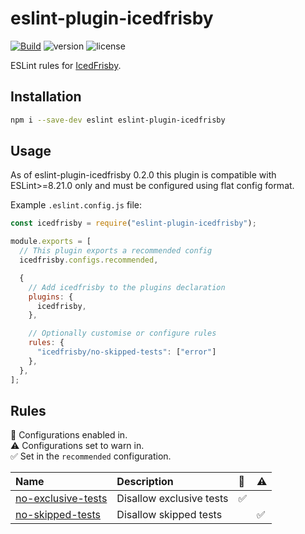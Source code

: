 # eslint-plugin-icedfrisby

[![Build](https://github.com/chris48s/eslint-plugin-icedfrisby/actions/workflows/build.yml/badge.svg?branch=main)](https://github.com/chris48s/eslint-plugin-icedfrisby/actions/workflows/build.yml)
![version](https://img.shields.io/npm/v/eslint-plugin-icedfrisby)
![license](https://img.shields.io/npm/l/eslint-plugin-icedfrisby)

ESLint rules for [IcedFrisby](https://github.com/IcedFrisby/IcedFrisby).

## Installation

```sh
npm i --save-dev eslint eslint-plugin-icedfrisby
```

## Usage

As of eslint-plugin-icedfrisby 0.2.0 this plugin is compatible with ESLint>=8.21.0 only and must be configured using flat config format.

Example `.eslint.config.js` file:

```js
const icedfrisby = require("eslint-plugin-icedfrisby");

module.exports = [
  // This plugin exports a recommended config
  icedfrisby.configs.recommended,

  {
    // Add icedfrisby to the plugins declaration
    plugins: {
      icedfrisby,
    },

    // Optionally customise or configure rules
    rules: {
      "icedfrisby/no-skipped-tests": ["error"]
    },
  },
];
```

## Rules

<!-- begin auto-generated rules list -->

💼 Configurations enabled in.\
⚠️ Configurations set to warn in.\
✅ Set in the `recommended` configuration.

| Name                                                   | Description              | 💼 | ⚠️ |
| :----------------------------------------------------- | :----------------------- | :- | :- |
| [no-exclusive-tests](docs/rules/no-exclusive-tests.md) | Disallow exclusive tests | ✅  |    |
| [no-skipped-tests](docs/rules/no-skipped-tests.md)     | Disallow skipped tests   |    | ✅  |

<!-- end auto-generated rules list -->
